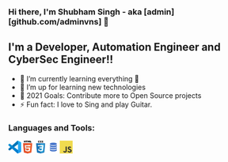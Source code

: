### Hi there, I'm Shubham Singh - aka [admin][github.com/adminvns] 👋


## I'm a Developer, Automation Engineer and CyberSec Engineer!!

- 🌱 I’m currently learning everything 🤣
- 👯 I’m up for learning new technologies
- 🥅 2021 Goals: Contribute more to Open Source projects
- ⚡ Fun fact: I love to Sing and play Guitar.



### Languages and Tools:

<img align="left" alt="Visual Studio Code" width="26px" src="https://raw.githubusercontent.com/github/explore/80688e429a7d4ef2fca1e82350fe8e3517d3494d/topics/visual-studio-code/visual-studio-code.png" />
<img align="left" alt="HTML5" width="26px" src="https://raw.githubusercontent.com/github/explore/80688e429a7d4ef2fca1e82350fe8e3517d3494d/topics/html/html.png" />
<img align="left" alt="CSS3" width="26px" src="https://raw.githubusercontent.com/github/explore/80688e429a7d4ef2fca1e82350fe8e3517d3494d/topics/css/css.png" />
<img align="left" alt="SQL" width="26px" src="https://raw.githubusercontent.com/github/explore/80688e429a7d4ef2fca1e82350fe8e3517d3494d/topics/sql/sql.png" />
<img align="left" alt="JavaScript" width="26px" src="https://raw.githubusercontent.com/github/explore/80688e429a7d4ef2fca1e82350fe8e3517d3494d/topics/javascript/javascript.png" />

<br />
<br />

[website]: https://patelelectric.in
[webiste-2]: https://patelelectric.org
[instagram]: https://instagram.com/codeSTACKr
[linkedin]: https://linkedin.com/in/admivns
